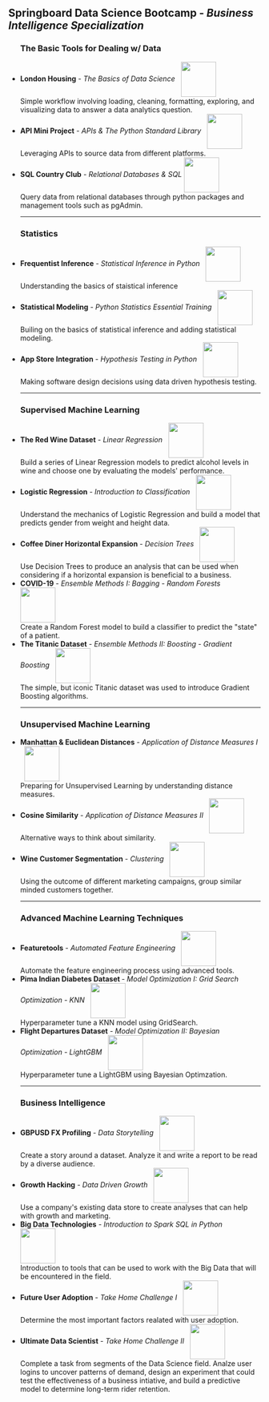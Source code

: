 <h2>Springboard Data Science Bootcamp - <i>Business Intelligence Specialization</i></h2>

<ul>
  
  <h3 align='left'>The Basic Tools for Dealing w/ Data</h3>
  <li> 
    <b>London Housing</b> - <i>The Basics of Data Science</i> &nbsp;
    <a href="https://github.com/Williamdst/Springboard-DSC/tree/master/Coursework/04.3_London-Housing">
        <img align='center' src="https://img.shields.io/badge/Markdown-000000?style=for-the-badge&logo=markdown&logoColor=white" width='70'/>
    </a>
    <br /> 
    Simple workflow involving loading, cleaning, formatting, exploring, and visualizing data to answer a data analytics question.
  </li>
  
  <li> 
    <b>API Mini Project</b> - <i>APIs & The Python Standard Library</i> &nbsp;
    <a href="https://github.com/Williamdst/Springboard-DSC/tree/master/Coursework/07.2_API-Project">
        <img align='center' src="https://img.shields.io/badge/Markdown-000000?style=for-the-badge&logo=markdown&logoColor=white" width='70'/>
    </a>
    <br /> 
    Leveraging APIs to source data from different platforms. 
  </li>
  
  <li> 
    <b>SQL Country Club</b> - <i>Relational Databases & SQL</i> 
    <a href="https://github.com/Williamdst/Springboard-DSC/tree/master/Coursework/08.3_SQL-Country-Club">
        <img align='center' src="https://img.shields.io/badge/Markdown-000000?style=for-the-badge&logo=markdown&logoColor=white" width='70'/>
    </a>
    <br /> 
    Query data from relational databases through python packages and management tools such as pgAdmin. 
  </li>
    
  <hr>
  
  <h3 align='left'>Statistics</h3>
  <li> 
    <b>Frequentist Inference</b> - <i>Statistical Inference in Python</i> &nbsp;
    <a href="https://github.com/Williamdst/Springboard-DSC/tree/master/Coursework/11.1_Freq-Inference">
        <img align='center' src="https://img.shields.io/badge/Markdown-000000?style=for-the-badge&logo=markdown&logoColor=white" width='70'/>
    </a>
    <br /> 
    Understanding the basics of staistical inference 
  </li>
   
  <li> 
    <b>Statistical Modeling</b> - <i>Python Statistics Essential Training</i> &nbsp;
    <a href="https://github.com/Williamdst/Springboard-DSC/tree/master/Coursework/11.1_Statistical-Modelling">
        <img align='center' src="https://img.shields.io/badge/Markdown-000000?style=for-the-badge&logo=markdown&logoColor=white" width='70'/>
    </a>
    <br /> 
    Builing on the basics of statistical inference and adding statistical modeling. 
  </li>
  
  <li> 
    <b>App Store Integration</b> - <i>Hypothesis Testing in Python</i> &nbsp;
    <a href="https://github.com/Williamdst/Springboard-DSC/tree/master/Coursework/11.3_Integrating-Apps">
        <img align='center' src="https://img.shields.io/badge/Markdown-000000?style=for-the-badge&logo=markdown&logoColor=white" width='70'/>
    </a>
    <br /> 
    Making software design decisions using data driven hypothesis testing. 
  </li>
  
  <hr> 
  
  <h3 align='left'>Supervised Machine Learning</h3>
  <li> 
    <b>The Red Wine Dataset</b> - <i>Linear Regression</i> &nbsp;
    <a href="https://github.com/Williamdst/Springboard-DSC/tree/master/Coursework/11.4_Linear-Regression">
        <img align='center' src="https://img.shields.io/badge/Markdown-000000?style=for-the-badge&logo=markdown&logoColor=white" width='70'/>
    </a>
    <br /> 
    Build a series of Linear Regression models to predict alcohol levels in wine and choose one by evaluating the models' performance.
  </li>
  
  <li> 
    <b>Logistic Regression</b> - <i>Introduction to Classification</i> &nbsp;
    <a href="https://github.com/Williamdst/Springboard-DSC/tree/master/Coursework/14.2_Logistic-Regression">
        <img align='center' src="https://img.shields.io/badge/Markdown-000000?style=for-the-badge&logo=markdown&logoColor=white" width='70'/>
    </a>
    <br /> 
    Understand the mechanics of Logistic Regression and build a model that predicts gender from weight and height data. 
  </li>
  
  <li> 
    <b>Coffee Diner Horizontal Expansion</b> - <i>Decision Trees</i> &nbsp;
    <a href="https://github.com/Williamdst/Springboard-DSC/tree/master/Coursework/14.3_RR-Diner-Coffee">
        <img align='center' src="https://img.shields.io/badge/Markdown-000000?style=for-the-badge&logo=markdown&logoColor=white" width='70'/>
    </a>
    <br /> 
    Use Decision Trees to produce an analysis that can be used when considering if a horizontal expansion is beneficial to a business. 
  </li>
  
  <li> 
    <b>COVID-19</b> - <i>Ensemble Methods I: Bagging - Random Forests</i> &nbsp;
    <a href="https://github.com/Williamdst/Springboard-DSC/tree/master/Coursework/14.4_Covid-Forest">
        <img align='center' src="https://img.shields.io/badge/Markdown-000000?style=for-the-badge&logo=markdown&logoColor=white" width='70'/>
    </a>
    <br /> 
    Create a Random Forest model to build a classifier to predict the "state" of a patient. 
  </li>
  
  <li> 
    <b>The Titanic Dataset</b> - <i>Ensemble Methods II: Boosting - Gradient Boosting </i> &nbsp;
    <a href="https://github.com/Williamdst/Springboard-DSC/tree/master/Coursework/14.5_Gradient-Boosting">
        <img align='center' src="https://img.shields.io/badge/Markdown-000000?style=for-the-badge&logo=markdown&logoColor=white" width='70'/>
    </a>
    <br /> 
    The simple, but iconic Titanic dataset was used to introduce Gradient Boosting algorithms.
  </li>
  
  <hr>
  
  <h3 align='left'>Unsupervised Machine Learning</h3>
  <li> 
    <b>Manhattan & Euclidean Distances</b> - <i>Application of Distance Measures I</i> &nbsp;
    <a href="https://github.com/Williamdst/Springboard-DSC/tree/master/Coursework/15.2_Calculating-Distances">
        <img align='center' src="https://img.shields.io/badge/Markdown-000000?style=for-the-badge&logo=markdown&logoColor=white" width='70'/>
    </a>
    <br /> 
    Preparing for Unsupervised Learning by understanding distance measures. 
  </li>
  
  <li> 
    <b>Cosine Similarity</b> - <i>Application of Distance Measures II</i> &nbsp;
    <a href="https://github.com/Williamdst/Springboard-DSC/tree/master/Coursework/15.5_Cosine-Similarity">
        <img align='center' src="https://img.shields.io/badge/Markdown-000000?style=for-the-badge&logo=markdown&logoColor=white" width='70'/>
    </a>
    <br /> 
    Alternative ways to think about similarity. 
  </li>
  
  <li> 
    <b>Wine Customer Segmentation</b> - <i>Clustering</i> &nbsp;
    <a href="https://github.com/Williamdst/Springboard-DSC/tree/master/Coursework/15.6_Customer-Segmentation">
        <img align='center' src="https://img.shields.io/badge/Markdown-000000?style=for-the-badge&logo=markdown&logoColor=white" width='70'/>
    </a>
    <br /> Using the outcome of different marketing campaigns, group similar minded customers together. 
  </li>
  
  <hr>
  
  <h3 align='left'>Advanced Machine Learning Techniques</h3>
  <li> 
    <b>Featuretools</b> - <i>Automated Feature Engineering</i> &nbsp;
    <a href="https://github.com/Williamdst/Springboard-DSC/tree/master/Coursework/16.2_Featuretools">
        <img align='center' src="https://img.shields.io/badge/Markdown-000000?style=for-the-badge&logo=markdown&logoColor=white" width='70'/>
    </a>
    <br /> 
    Automate the feature engineering process using advanced tools. 
  </li>
  
  <li> 
    <b>Pima Indian Diabetes Dataset </b> - <i>Model Optimization I: Grid Search Optimization - KNN</i> &nbsp;
    <a href="https://github.com/Williamdst/Springboard-DSC/tree/master/Coursework/18.2_KNN-Grid-Search">
        <img align='center' src="https://img.shields.io/badge/Markdown-000000?style=for-the-badge&logo=markdown&logoColor=white" width='70'/>
    </a>
    <br /> 
    Hyperparameter tune a KNN model using GridSearch. 
  </li>
  
  <li> 
    <b>Flight Departures Dataset</b> - <i>Model Optimization II: Bayesian Optimization - LightGBM</i> &nbsp;
    <a href="https://github.com/Williamdst/Springboard-DSC/tree/master/Coursework/18.2_Bayesian-Optimization">
        <img align='center' src="https://img.shields.io/badge/Markdown-000000?style=for-the-badge&logo=markdown&logoColor=white" width='70'/>
    </a>
    <br /> 
    Hyperparameter tune a LightGBM using Bayesian Optimzation.
  </li>
  
  <hr>
  
  <h3 align='left'>Business Intelligence</h3>
  <li> 
    <b>GBPUSD FX Profiling</b> - <i>Data Storytelling</i> &nbsp;
    <a href="https://github.com/Williamdst/Springboard-DSC/tree/master/Coursework/20.3_Dataset-Analysis">
        <img align='center' src="https://img.shields.io/badge/Markdown-000000?style=for-the-badge&logo=markdown&logoColor=white" width='70'/>
    </a>
    <br /> 
    Create a story around a dataset. Analyze it and write a report to be read by a diverse audience.
  </li>
  
  <li> 
    <b>Growth Hacking</b> - <i>Data Driven Growth</i> &nbsp;
    <a href="https://github.com/Williamdst/Springboard-DSC/tree/master/Coursework/22.3_Data-Driven-Growth">
        <img align='center' src="https://img.shields.io/badge/Markdown-000000?style=for-the-badge&logo=markdown&logoColor=white" width='70'/>
    </a>
    <br /> 
    Use a company's existing data store to create analyses that can help with growth and marketing. 
  </li>
  
  <li> 
    <b>Big Data Technologies</b> - <i>Introduction to Spark SQL in Python</i> &nbsp;
    <a href="https://github.com/Williamdst/Springboard-DSC/tree/master/Coursework/25.2_Apache-Spark">
        <img align='center' src="https://img.shields.io/badge/Markdown-000000?style=for-the-badge&logo=markdown&logoColor=white" width='70'/>
    </a>
    <br /> 
    Introduction to tools that can be used to work with the Big Data that will be encountered in the field.
  </li>
  
  <li> 
    <b>Future User Adoption</b> - <i>Take Home Challenge I</i> &nbsp;
    <a href="https://github.com/Williamdst/Springboard-DSC/tree/master/Coursework/26.2_Relax-Inc">
        <img align='center' src="https://img.shields.io/badge/Markdown-000000?style=for-the-badge&logo=markdown&logoColor=white" width='70'/>
    </a>
    <br /> 
    Determine the most important factors realated with user adoption. 
  </li>
  
  <li> 
    <b>Ultimate Data Scientist</b> - <i>Take Home Challenge II</i> &nbsp;
    <a href="https://github.com/Williamdst/Springboard-DSC/tree/master/Coursework/26.2_Ultimate-Technologies">
        <img align='center' src="https://img.shields.io/badge/Markdown-000000?style=for-the-badge&logo=markdown&logoColor=white" width='70'/>
    </a>
    <br /> 
    Complete a task from segments of the Data Science field. Analze user logins to uncover patterns of demand, design an experiment that could test the effectiveness of a business intiative, and build a predictive model to determine long-term rider retention. 
  </li>
  
</ul>
